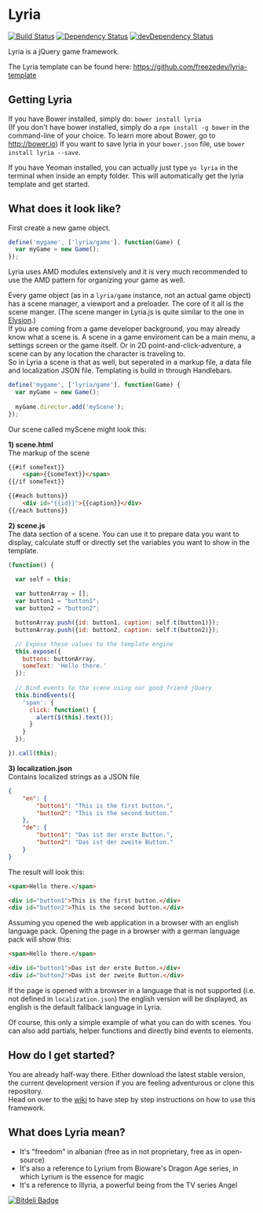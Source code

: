 Lyria
=====
[![Build Status](https://travis-ci.org/freezedev/lyria.png?branch=master)](https://travis-ci.org/freezedev/lyria)
[![Dependency Status](https://david-dm.org/freezedev/lyria.png)](https://david-dm.org/freezedev/lyria)
[![devDependency Status](https://david-dm.org/freezedev/lyria/dev-status.png)](https://david-dm.org/freezedev/lyria#info=devDependencies)

Lyria is a jQuery game framework.

The Lyria template can be found here: https://github.com/freezedev/lyria-template

Getting Lyria
-------------

If you have Bower installed, simply do:
`bower install lyria`  
(If you don't have bower installed, simply do a `npm install -g bower` in the command-line of your choice. To learn more about Bower, go to http://bower.io)
If you want to save lyria in your `bower.json` file, use `bower install lyria --save`.

If you have Yeoman installed, you can actually just type `yo lyria` in the terminal when inside an empty folder. This will automatically get the lyria template and get started.


What does it look like?
-----------------------

First create a new game object.

```javascript
define('mygame', ['lyria/game'], function(Game) {
  var myGame = new Game();
});
```

Lyria uses AMD modules extensively and it is very much recommended to use the AMD pattern for organizing your game as well.

Every game object (as in a `lyria/game` instance, not an actual game object) has a scene manager, a viewport and a preloader. The core of it all is the scene manger. (The scene manger in Lyria.js is quite similar to the one in [Elysion](https://github.com/freezedev/elysion).)  
If you are coming from a game developer background, you may already know what a scene is. A scene in a game enviroment can be a main menu, a settings screen or the game itself. Or in 2D point-and-click-adventure, a scene can by any location the character is traveling to.  
So in Lyria a scene is that as well, but seperated in a markup file, a data file and localization JSON file. Templating is build in through Handlebars.

```javascript
define('mygame', ['lyria/game'], function(Game) {
  var myGame = new Game();
  
  myGame.director.add('myScene');
});
```

Our scene called myScene might look this:  

**1) scene.html**  
The markup of the scene  

```html
{{#if someText}}
	<span>{{someText}}</span>
{{/if someText}}

{{#each buttons}}
	<div id="{{id}}">{{caption}}</div>
{{/each buttons}}
```

**2) scene.js**  
The data section of a scene. You can use it to prepare data you want to display, calculate stuff or directly set the variables you want to show in the template.

```javascript
(function() {

  var self = this;
  
  var buttonArray = [];
  var button1 = "button1";
  var button2 = "button2";

  buttonArray.push({id: button1, caption: self.t(button1)});
  buttonArray.push({id: button2, caption: self.t(button2)});

  // Expose these values to the template engine
  this.expose({
    buttons: buttonArray,
    someText: 'Hello there.'
  });
  
  // Bind events to the scene using our good friend jQuery
  this.bindEvents({
    'span': {
      click: function() {
        alert($(this).text());
      }
    }
  });

}).call(this);
```

**3) localization.json**  
Contains localized strings as a JSON file

```json
{
	"en": {
		"button1": "This is the first button.",
		"button2": "This is the second button."
	},
	"de": {
		"button1": "Das ist der erste Button.",
		"button2": "Das ist der zweite Button."
	}
}
```

The result will look this:

```html
<span>Hello there.</span>

<div id="button1">This is the first button.</div>
<div id="button2">This is the second button.</div>
```

Assuming you opened the web application in a browser with an english language pack. Opening the page in a browser with a german language pack will show this:

```html
<span>Hello there.</span>

<div id="button1">Das ist der erste Button.</div>
<div id="button2">Das ist der zweite Button.</div>
```

If the page is opened with a browser in a language that is not supported (i.e. not defined in `localization.json`) the english version will be displayed, as english is the default fallback language in Lyria.


Of course, this only a simple example of what you can do with scenes. You can also add partials, helper functions and directly bind events to elements.


How do I get started?
---------------------

You are already half-way there. Either download the latest stable version, the current development version if you are feeling adventurous or clone this repository.  
Head on over to the [wiki](https://github.com/freezedev/lyria/wiki) to have step by step instructions on how to use this framework.


What does Lyria mean?
---------------------
* It's "freedom" in albanian (free as in not proprietary, free as in open-source)
* It's also a reference to Lyrium from Bioware's Dragon Age series, in which Lyrium is the essence for magic
* It's a reference to Illyria, a powerful being from the TV series Angel
	


[![Bitdeli Badge](https://d2weczhvl823v0.cloudfront.net/freezedev/lyria/trend.png)](https://bitdeli.com/free "Bitdeli Badge")

